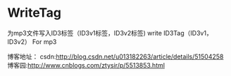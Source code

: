 # WriteTag
为mp3文件写入ID3标签（ID3v1标签，ID3v2标签) write ID3Tag（ID3v1，ID3v2） For mp3


博客地址：
csdn:http://blog.csdn.net/u013182263/article/details/51504258
博客园:http://www.cnblogs.com/ztysir/p/5513853.html
